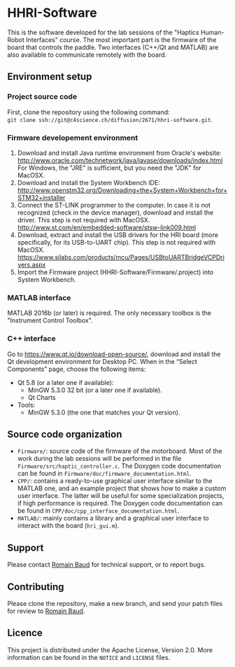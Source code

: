 # HHRI-Software

This is the software developed for the lab sessions of the "Haptics Human-Robot Interfaces" course. The most important part is the firmware of the board that controls the paddle. Two interfaces (C++/Qt and MATLAB) are also available to communicate remotely with the board.

## Environment setup

### Project source code
First, clone the repository using the following command:  
`git clone ssh://git@c4science.ch/diffusion/2671/hhri-software.git`.

### Firmware developement environment

1. Download and install Java runtime environment from Oracle's website:  
http://www.oracle.com/technetwork/java/javase/downloads/index.html  
For Windows, the "JRE" is sufficient, but you need the "JDK" for MacOSX.
2. Download and install the System Workbench IDE:  
http://www.openstm32.org/Downloading+the+System+Workbench+for+STM32+installer
3. Connect the ST-LINK programmer to the computer. In case it is not recognized (check in the device manager), download  and install the driver. This step is not required with MacOSX.  
http://www.st.com/en/embedded-software/stsw-link009.html
4. Download, extract and install the USB drivers for the HRI board (more specifically, for its USB-to-UART chip). This step is not required with MacOSX.  
https://www.silabs.com/products/mcu/Pages/USBtoUARTBridgeVCPDrivers.aspx
5. Import the Firmware project (HHRI-Software/Firmware/.project) into System Workbench.

### MATLAB interface

MATLAB 2016b (or later) is required. The only necessary toolbox is the "Instrument Control Toolbox".

### C++ interface

Go to https://www.qt.io/download-open-source/, download and install the Qt development environment for Desktop PC.
When in the “Select Components” page, choose the following items:
 * Qt 5.8 (or a later one if available):
   * MinGW 5.3.0 32 bit (or a later one if available).
   * Qt Charts
 * Tools:
   * MinGW 5.3.0 (the one that matches your Qt version).

## Source code organization

 * `Firmware/`: source code of the firmware of the motorboard. Most of the work during the lab sessions will be performed in the file `Firmware/src/haptic_controller.c`. The Doxygen code documentation can be found in `Firmware/doc/firmware_documentation.html`.
 * `CPP/`: contains a ready-to-use graphical user interface similar to the MATLAB one, and an example project that shows how to make a custom user interface. The latter will be useful for some specialization projects, if high performance is required. The Doxygen code documentation can be found in `CPP/doc/cpp_interface_documentation.html`.
 * `MATLAB/`: mainly contains a library and a graphical user interface to interact with the board (`hri_gui.m`).

## Support

Please contact [Romain Baud](mailto:romain.baud@epfl.ch) for technical support, or to report bugs.

## Contributing

Please clone the repository, make a new branch, and send your patch files for review to [Romain Baud](mailto:romain.baud@epfl.ch).

## Licence

This project is distributed under the Apache License, Version 2.0. More information can be found in the `NOTICE` and `LICENSE` files.
